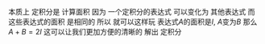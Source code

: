 
本质上 定积分是 计算面积
因为 一个定积分的表达式 可以变化为 其他表达式
而 这些表达式的面积 是相同的
所以 就可以这样玩
	表达式$A$的面积是$I$, $A$变为$B$
	那么 $A+B = 2I$
	这可以让我们更加方便的清晰的 解出 定积分



